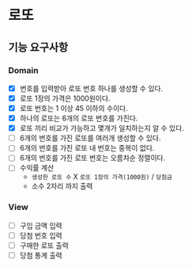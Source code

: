 # 로또

## 기능 요구사항

### Domain
- [x] 번호를 입력받아 로또 번호 하나를 생성할 수 있다.
- [x] 로또 1장의 가격은 1000원이다.
- [x] 로또 번호는 1 이상 45 이하의 수이다.
- [x] 하나의 로또는 6개의 로또 번호를 가진다.
- [x] 로또 끼리 비교가 가능하고 몇개가 일치하는지 알 수 있다.
- [ ] 6개의 번호를 가진 로또를 여러개 생성할 수 있다.
- [ ] 6개의 번호를 가진 로또 내 번호는 중복이 없다.
- [ ] 6개의 번호를 가진 로또 번호는 오름차순 정렬이다.
- [ ] 수익률 계산
  - `생성한 로또 수` X `로또 1장의 가격(1000원)` / `당첨금`
  - 소수 2자리 까지 출력

### View
- [ ] 구입 금액 입력
- [ ] 당첨 번호 입력
- [ ] 구매한 로또 출력
- [ ] 당첨 통계 출력